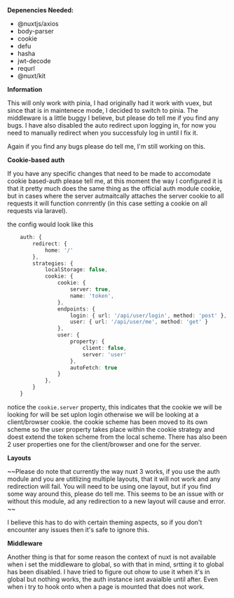 **Depenencies Needed:**
- @nuxtjs/axios
- body-parser
- cookie
- defu
- hasha
- jwt-decode
- requrl
- @nuxt/kit

**Information**

This will only work with pinia, I had originally had it work with vuex, but since that is in maintenece mode, I decided to switch to pinia. 
The middleware is a little buggy I believe, but please do tell me if you find any bugs. I have also disabled the auto redirect upon logging in, for now you need to manually
redirect when you successfuly log in until I fix it.

Again if you find any bugs please do tell me, I'm still working on this.

**Cookie-based auth**

If you have any specific changes that need to be made to accomodate cookie based-auth please tell me, at this moment the way I configured it is that it pretty much does the same thing as the official auth module cookie, but in cases where the server autmaitcally attaches the server cookie to all requests it will function conrrently (in this case setting a cookie on all requests via laravel).

the config would look like this

```ts
    auth: {
        redirect: {
            home: '/'
        },
        strategies: {
            localStorage: false,
            cookie: {
                cookie: {
                    server: true,
                    name: 'token',
                },
                endpoints: {
                    login: { url: '/api/user/login', method: 'post' },
                    user: { url: '/api/user/me', method: 'get' }
                },
                user: {
                    property: {
                        client: false,
                        server: 'user'
                    },
                    autoFetch: true
                }
            },
        }
    }
```

notice the `cookie.server` property, this indicates that the cookie we will be looking for will be set uplon login otherwise we will be looking at a client/browser cookie.
the cookie scheme has been moved to its own scheme so the user property takes place within the cookie strategy and doest extend the token scheme from the local scheme. There has also been 2 user properties one for the client/browser and one for the server.

**Layouts**

~~Please do note that currently the way nuxt 3 works, if you use the auth module and you are utitlizing multiple layouts, that it will not work and any redirection will fail. You will need to be using one layout, but if you find some way around this, please do tell me. This  seems to be an issue with or without this module, ad any redirection to a new layout will cause and error. ~~

I believe this has to do with certain theming aspects, so if you don't encounter any issues then it's safe to ignore this.

**Middleware**

Another thing is that for some reason the context of nuxt is not available when i set the middleware to global, so with that in mind, srtting it to global has been disabled. I have tried to figure out ohow to use it when it's in global but nothing works, the auth instance isnt avaialble until after. Even when i try to hook onto when a page is mounted that does not work. 
